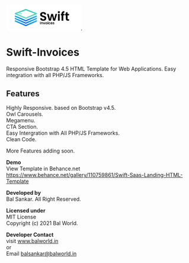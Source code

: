 <img src="/assets/bw-img/logo.png" width="40%" alt="Swift Logo">.
# Swift-Invoices
Responsive Bootstrap 4.5 HTML Template for Web Applications. Easy integration with all PHP/JS Frameworks.

## Features  
Highly Responsive. based on Bootstrap v4.5.  
Owl Carousels.  
Megamenu.  
CTA Section.  
Easy Intergration with All PHP/JS Frameworks.  
Clean Code.  

More Features adding soon.  

**Demo**  
View Template in Behance.net  
https://www.behance.net/gallery/110759861/Swift-Saas-Landing-HTML-Template  

**Developed by**  
Bal Sankar. All Right Reserved.

**Licensed under**  
MIT License  
Copyright (c) 2021 Bal World.

**Developer Contact**  
visit www.balworld.in  
or  
Email balsankar@balworld.in
